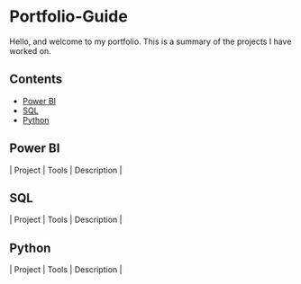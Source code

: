 # Portfolio-Guide
Hello, and welcome to my portfolio. This is a summary of the projects I have worked on.

## Contents
- [Power BI](#power-bi)
- [SQL](#sql)
- [Python](#python)

## Power BI
| Project | Tools | Description |

## SQL
| Project | Tools | Description |

## Python
| Project | Tools | Description |
